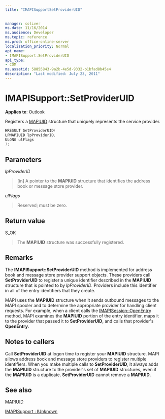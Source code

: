 ```yaml
---
title: "IMAPISupportSetProviderUID"
 
 
manager: soliver
ms.date: 11/16/2014
ms.audience: Developer
ms.topic: reference
ms.prod: office-online-server
localization_priority: Normal
api_name:
- IMAPISupport.SetProviderUID
api_type:
- COM
ms.assetid: 58855843-9a2b-4e5d-9332-b1bfad8b45e4
description: "Last modified: July 23, 2011"
---
```


# IMAPISupport::SetProviderUID

  
  
**Applies to**: Outlook 
  
Registers a [MAPIUID](mapiuid.md) structure that uniquely represents the service provider. 
  
```cpp
HRESULT SetProviderUID(
LPMAPIUID lpProviderID,
ULONG ulFlags
);
```

## Parameters

 _lpProviderID_
  
> [in] A pointer to the **MAPIUID** structure that identifies the address book or message store provider. 
    
 _ulFlags_
  
> Reserved; must be zero.
    
## Return value

S_OK 
  
> The **MAPIUID** structure was successfully registered. 
    
## Remarks

The **IMAPISupport::SetProviderUID** method is implemented for address book and message store provider support objects. These providers call **SetProviderUID** to register a unique identifier described in the **MAPIUID** structure that is pointed to by  _lpProviderID_. Providers include this identifier in all of the entry identifiers that they create. 
  
MAPI uses the **MAPIUID** structure when it sends outbound messages to the MAPI spooler and to determine the appropriate provider for handling client requests. For example, when a client calls the [IMAPISession::OpenEntry](imapisession-openentry.md) method, MAPI examines the **MAPIUID** portion of the entry identifier, maps it to the provider that passed it to **SetProviderUID**, and calls that provider's **OpenEntry**. 
  
## Notes to callers

Call **SetProviderUID** at logon time to register your **MAPIUID** structure. MAPI allows address book and message store providers to register multiple identifiers. When you make multiple calls to **SetProviderUID**, it always adds the **MAPIUID** structure to the provider's set of **MAPIUID** structures, even if the **MAPIUID** is a duplicate. **SetProviderUID** cannot remove a **MAPIUID**. 
  
## See also



[MAPIUID](mapiuid.md)
  
[IMAPISupport : IUnknown](imapisupportiunknown.md)

